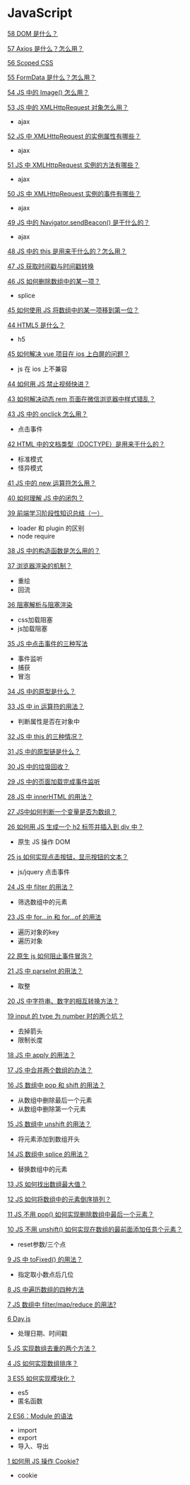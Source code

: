 # JavaScript

[58 DOM 是什么？](https://zhuanlan.zhihu.com/p/417581221)

[57 Axios 是什么？怎么用？](https://zhuanlan.zhihu.com/p/424978482)

[56 Scoped CSS](https://zhuanlan.zhihu.com/p/425085707)

[55 FormData 是什么？怎么用？](https://zhuanlan.zhihu.com/p/425155791)

[54 JS 中的 Image() 怎么用？](https://zhuanlan.zhihu.com/p/434074559)

[53 JS 中的 XMLHttpRequest 对象怎么用？](https://zhuanlan.zhihu.com/p/435420620)

* ajax

[52 JS 中 XMLHttpRequest 的实例属性有哪些？](https://zhuanlan.zhihu.com/p/435430612)

* ajax

[51 JS 中 XMLHttpRequest 实例的方法有哪些？](https://zhuanlan.zhihu.com/p/435542501)

* ajax

[50 JS 中 XMLHttpRequest 实例的事件有哪些？](https://zhuanlan.zhihu.com/p/435547312)

* ajax

[49 JS 中的 Navigator.sendBeacon() 是干什么的？](https://zhuanlan.zhihu.com/p/435549202)

* ajax

[48 JS 中的 this 是用来干什么的？怎么用？](https://zhuanlan.zhihu.com/p/441408073)

[47 JS 获取时间戳与时间戳转换](https://zhuanlan.zhihu.com/p/441555310)

[46 JS 如何删除数组中的某一项？](https://zhuanlan.zhihu.com/p/442469214)

* splice

[45 如何使用 JS 将数组中的某一项移到第一位？](https://zhuanlan.zhihu.com/p/442927338)

[44 HTML5 是什么？](https://zhuanlan.zhihu.com/p/442934132)

* h5

[45 如何解决 vue 项目在 ios 上白屏的问题？](https://zhuanlan.zhihu.com/p/443298950)

* js 在 ios 上不兼容

[44 如何用 JS 禁止视频快进？](https://zhuanlan.zhihu.com/p/443314203)

[43 如何解决动态 rem 页面在微信浏览器中样式错乱？](https://zhuanlan.zhihu.com/p/443319104)

[43 JS 中的 onclick 怎么用？](https://zhuanlan.zhihu.com/p/446357411)

* 点击事件

[42 HTML 中的文档类型（DOCTYPE）是用来干什么的？](https://zhuanlan.zhihu.com/p/447345978)

* 标准模式
* 怪异模式

[41 JS 中的 new 运算符怎么用？](https://zhuanlan.zhihu.com/p/452421922)

[40 如何理解 JS 中的闭包？](https://zhuanlan.zhihu.com/p/452629581)

[39 前端学习阶段性知识总结（一）](https://zhuanlan.zhihu.com/p/452824167)

* loader 和 plugin 的区别
* node require

[38 JS 中的构造函数是怎么用的？](https://zhuanlan.zhihu.com/p/463188810)

[37 浏览器渲染的机制？](https://zhuanlan.zhihu.com/p/455655385)

* 重绘
* 回流

[36 阻塞解析与阻塞渲染](https://zhuanlan.zhihu.com/p/458148110)

* css加载阻塞
* js加载阻塞

[35 JS 中点击事件的三种写法](https://zhuanlan.zhihu.com/p/463036941)

* 事件监听
* 捕获
* 冒泡

[34 JS 中的原型是什么？](https://zhuanlan.zhihu.com/p/463342900)

[33 JS 中 in 运算符的用法？](https://zhuanlan.zhihu.com/p/463469813)

* 判断属性是否在对象中

[32 JS 中 this 的三种情况？](https://zhuanlan.zhihu.com/p/463164020)

[31 JS 中的原型链是什么？](https://zhuanlan.zhihu.com/p/463493359)

[30 JS 中的垃圾回收？](https://zhuanlan.zhihu.com/p/464111503)

[29 JS 中的页面加载完成事件监听](https://zhuanlan.zhihu.com/p/464125152)

[28 JS 中 innerHTML 的用法？](https://zhuanlan.zhihu.com/p/464147284)

[27 JS中如何判断一个变量是否为数组？](https://zhuanlan.zhihu.com/p/466504843)

[26 如何用 JS 生成一个 h2 标签并插入到 div 中？](https://zhuanlan.zhihu.com/p/466636275)

* 原生 JS 操作 DOM

[25 js 如何实现点击按钮，显示按钮的文本？](https://zhuanlan.zhihu.com/p/467904693)

* js/jquery 点击事件

[24 JS 中 filter 的用法？](https://zhuanlan.zhihu.com/p/472088389)

* 筛选数组中的元素

[23 JS 中 for...in 和 for...of 的用法](https://zhuanlan.zhihu.com/p/472726315)

* 遍历对象的key
* 遍历对象

[22 原生 js 如何阻止事件冒泡？](https://zhuanlan.zhihu.com/p/475507871)

[21 JS 中 parseInt 的用法？](https://zhuanlan.zhihu.com/p/477138529)

* 取整

[20 JS 中字符串、数字的相互转换方法？](https://zhuanlan.zhihu.com/p/477491058)

[19 input 的 type 为 number 时的两个坑？](https://zhuanlan.zhihu.com/p/482118995)

* 去掉箭头
* 限制长度

[18 JS 中 apply 的用法？](https://zhuanlan.zhihu.com/p/482252372)

[17 JS 中合并两个数组的办法？](https://zhuanlan.zhihu.com/p/482256286)

[16 JS 数组中 pop 和 shift 的用法？](https://zhuanlan.zhihu.com/p/482287647)

* 从数组中删除最后一个元素
* 从数组中删除第一个元素

[15 JS 数组中 unshift 的用法？](https://zhuanlan.zhihu.com/p/485627934)

* 将元素添加到数组开头

[14 JS 数组中 splice 的用法？](https://zhuanlan.zhihu.com/p/485655249)

* 替换数组中的元素

[13 JS 如何找出数组最大值？](https://zhuanlan.zhihu.com/p/486349743)

[12 JS 如何将数组中的元素倒序排列？](https://zhuanlan.zhihu.com/p/487825442)

[11 JS 不用 pop() 如何实现删除数组中最后一个元素？](https://zhuanlan.zhihu.com/p/487889054)

[10 JS 不用 unshift() 如何实现在数组的最前面添加任意个元素？](https://zhuanlan.zhihu.com/p/488464746)

* reset参数/三个点

[9 JS 中 toFixed() 的用法？](https://zhuanlan.zhihu.com/p/489156440)

* 指定取小数点后几位

[8 JS 中遍历数组的四种方法](https://zhuanlan.zhihu.com/p/491119682)

[7 JS 数组中 filter/map/reduce 的用法?](https://github.com/clouddawn/blog/blob/main/md/md5/181%20JS%20%E6%95%B0%E7%BB%84%E4%B8%AD%20filtermapreduce%20%E7%9A%84%E7%94%A8%E6%B3%95.md)

[6 Day.js](https://zhuanlan.zhihu.com/p/493982695)

* 处理日期、时间戳

[5 JS 实现数组去重的两个方法？](https://zhuanlan.zhihu.com/p/501240670)

[4 JS 如何实现数组排序？](https://zhuanlan.zhihu.com/p/501616981)

[3 ES5 如何实现模块化？](https://zhuanlan.zhihu.com/p/509084381)

- es5
- 匿名函数

[2 ES6：Module 的语法](https://zhuanlan.zhihu.com/p/509137259)

- import
- export
- 导入、导出

[1 如何用 JS 操作 Cookie?](https://zhuanlan.zhihu.com/p/509830488)

- cookie